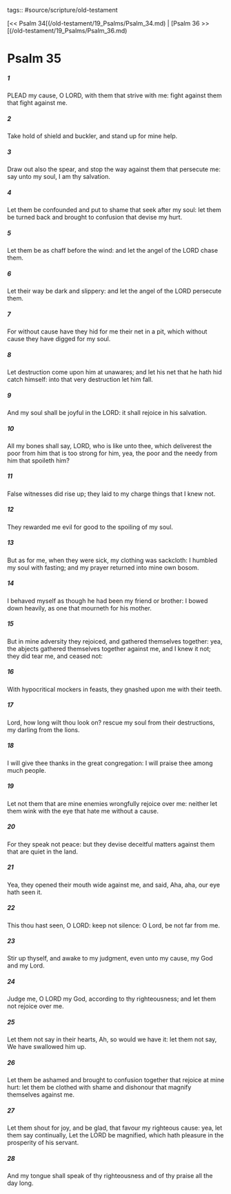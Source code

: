 tags:: #source/scripture/old-testament

[<< Psalm 34[(/old-testament/19_Psalms/Psalm_34.md) | [Psalm 36 >>[(/old-testament/19_Psalms/Psalm_36.md)

# Psalm 35

##### 1

PLEAD my cause, O LORD, with them that strive with me: fight against them that fight against me.

##### 2

Take hold of shield and buckler, and stand up for mine help.

##### 3

Draw out also the spear, and stop the way against them that persecute me: say unto my soul, I am thy salvation.

##### 4

Let them be confounded and put to shame that seek after my soul: let them be turned back and brought to confusion that devise my hurt.

##### 5

Let them be as chaff before the wind: and let the angel of the LORD chase them.

##### 6

Let their way be dark and slippery: and let the angel of the LORD persecute them.

##### 7

For without cause have they hid for me their net in a pit, which without cause they have digged for my soul.

##### 8

Let destruction come upon him at unawares; and let his net that he hath hid catch himself: into that very destruction let him fall.

##### 9

And my soul shall be joyful in the LORD: it shall rejoice in his salvation.

##### 10

All my bones shall say, LORD, who is like unto thee, which deliverest the poor from him that is too strong for him, yea, the poor and the needy from him that spoileth him?

##### 11

False witnesses did rise up; they laid to my charge things that I knew not.

##### 12

They rewarded me evil for good to the spoiling of my soul.

##### 13

But as for me, when they were sick, my clothing was sackcloth: I humbled my soul with fasting; and my prayer returned into mine own bosom.

##### 14

I behaved myself as though he had been my friend or brother: I bowed down heavily, as one that mourneth for his mother.

##### 15

But in mine adversity they rejoiced, and gathered themselves together: yea, the abjects gathered themselves together against me, and I knew it not; they did tear me, and ceased not:

##### 16

With hypocritical mockers in feasts, they gnashed upon me with their teeth.

##### 17

Lord, how long wilt thou look on? rescue my soul from their destructions, my darling from the lions.

##### 18

I will give thee thanks in the great congregation: I will praise thee among much people.

##### 19

Let not them that are mine enemies wrongfully rejoice over me: neither let them wink with the eye that hate me without a cause.

##### 20

For they speak not peace: but they devise deceitful matters against them that are quiet in the land.

##### 21

Yea, they opened their mouth wide against me, and said, Aha, aha, our eye hath seen it.

##### 22

This thou hast seen, O LORD: keep not silence: O Lord, be not far from me.

##### 23

Stir up thyself, and awake to my judgment, even unto my cause, my God and my Lord.

##### 24

Judge me, O LORD my God, according to thy righteousness; and let them not rejoice over me.

##### 25

Let them not say in their hearts, Ah, so would we have it: let them not say, We have swallowed him up.

##### 26

Let them be ashamed and brought to confusion together that rejoice at mine hurt: let them be clothed with shame and dishonour that magnify themselves against me.

##### 27

Let them shout for joy, and be glad, that favour my righteous cause: yea, let them say continually, Let the LORD be magnified, which hath pleasure in the prosperity of his servant.

##### 28

And my tongue shall speak of thy righteousness and of thy praise all the day long.
